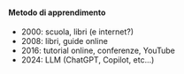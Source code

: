 #### Metodo di apprendimento

- 2000: scuola, libri (e internet?)
- 2008: libri, guide online
- 2016: tutorial online, conferenze, YouTube
- 2024: LLM (ChatGPT, Copilot, etc...)


<aside class="notes">
</aside>
